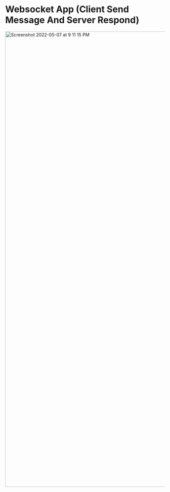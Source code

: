 # Websocket App (Client Send Message And Server Respond)

<img width="1440" alt="Screenshot 2022-05-07 at 9 11 15 PM" src="https://user-images.githubusercontent.com/29012369/167261642-a326c231-d3ae-4334-942c-3613f2ccb30e.png">
